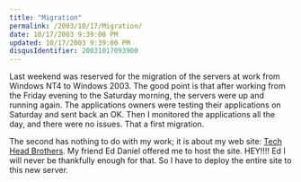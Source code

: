 ```yaml
---
title: "Migration"
permalink: /2003/10/17/Migration/
date: 10/17/2003 9:39:00 PM
updated: 10/17/2003 9:39:00 PM
disqusIdentifier: 20031017093900
---
```

Last weekend was reserved for the migration of the servers at work from Windows NT4 to Windows 2003. The good point is that after working from the Friday evening to the Saturday morning, the servers were up and running again. The applications owners were testing their applications on Saturday and sent back an OK. Then I monitored the applications all the day, and there were no issues. That a first migration.

The second has nothing to do with my work; it is about my web site: [Tech Head Brothers](http://www.techheadbrothers.com/). My friend Ed Daniel offered me to host the site. HEY!!!! Ed I will never be thankfully enough for that. So I have to deploy the entire site to this new server.
